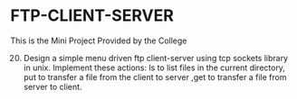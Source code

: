 # FTP-CLIENT-SERVER
This is the Mini Project Provided by the College

20. Design a simple menu driven ftp client-server using tcp sockets library in unix. Implement these actions: ls to list files in the current directory, put to transfer a file from the client to server ,get to transfer a file from server to client.
